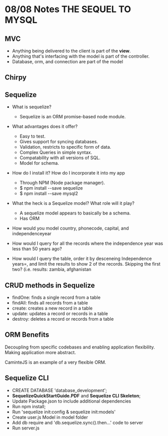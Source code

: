 # 08/08 Notes THE SEQUEL TO MYSQL

## MVC

+ Anything being delivered to the client is part of the **view**.
+ Anything that's interfacing with the model is part of the controller.
+ Database, orm, and connection are part of the model

## Chirpy

## Sequelize
+ What is sequelize?
  * Sequelize is an ORM promise-based node module.
+ What advantages does it offer?
  * Easy to test.
  * Gives support for syncing databases.
  * Validation, restricts to specific form of data.
  * Complex Queries in simple syntax.
  * Compatability with all versions of SQL.
  * Model for schema.
+ How do I install it? How do I incorporate it into my app
  * Through NPM (Node package manager).
  * $ npm install --save sequelize
  * $ npm install --save mysql2
+ What the heck is a Sequelize model? What role will it play?
  * A sequelize model appears to basically be a schema.
  * Has ORM 
+ How would you model country, phonecode, capital, and independenceyear

+ How would I query for all the records where the independence year was less than 50 years ago?

+ How would I query the table, order it by desceneing Independence years=, and limit the results to show 2 of the records. Skipping the first two? (i.e. results: zambia, afghanistan

## CRUD methods in Sequelize
+ findOne: finds a single record from a table
+ findAll: finds all records from a table
+ create: creates a new record in a table
+ update: updates a record or records in a table
+ destroy: deletes a record or records from a table

## ORM Benefits
Decoupling from specific codebases and enabling application flexibility. \
Making application more abstract.

CaminteJS is an example of a very flexible ORM.

## Sequelize CLI

+ CREATE DATABASE 'database_development';
+ **SequelizeQuickStartGuide.PDF** and **Sequelize CLI Skeleton**;
+ Update Package.json to include additional dependencies
+ Run npm install;
+ Run 'sequelize init:config & sequelize init:models'
+ Create user.js Model in model folder
+ Add db require and 'db.sequelize.sync().then...' code to server 
+ Run server.js